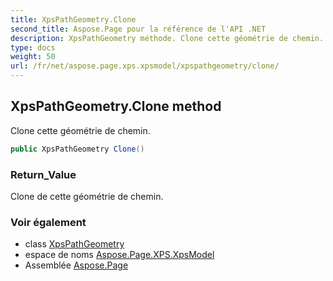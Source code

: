 ```yaml
---
title: XpsPathGeometry.Clone
second_title: Aspose.Page pour la référence de l'API .NET
description: XpsPathGeometry méthode. Clone cette géométrie de chemin.
type: docs
weight: 50
url: /fr/net/aspose.page.xps.xpsmodel/xpspathgeometry/clone/
---
```

## XpsPathGeometry.Clone method

Clone cette géométrie de chemin.

```csharp
public XpsPathGeometry Clone()
```

### Return_Value

Clone de cette géométrie de chemin.

### Voir également

* class [XpsPathGeometry](../)
* espace de noms [Aspose.Page.XPS.XpsModel](../../xpspathgeometry/)
* Assemblée [Aspose.Page](../../../)



